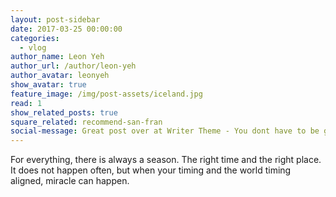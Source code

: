 ```yaml
---
layout: post-sidebar
date: 2017-03-25 00:00:00
categories:
  - vlog
author_name: Leon Yeh
author_url: /author/leon-yeh
author_avatar: leonyeh
show_avatar: true
feature_image: /img/post-assets/iceland.jpg
read: 1
show_related_posts: true
square_related: recommend-san-fran
social-message: Great post over at Writer Theme - You dont have to be great to get started
---
```



For everything, there is always a season. The right time and the right place. It does not happen often, but when your timing and the world timing aligned, miracle can happen.